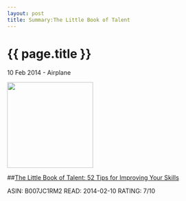 ```yaml
---
layout: post
title: Summary:The Little Book of Talent
---
```


{{ page.title }}
================

<p class="meta">10 Feb 2014 - Airplane</p>
 
<img src="http://ecx.images-amazon.com/images/I/41cVsbHoXEL._BO2,204,203,200_PIsitb-sticker-v3-big,TopRight,0,-55_SX278_SY278_PIkin4,BottomRight,1,22_AA300_SH20_OU01_.jpg" width="200" />

##[The Little Book of Talent: 52 Tips for Improving Your Skills](http://www.amazon.com/The-Little-Book-Talent-Improving-ebook/dp/B007JC1RM2)

ASIN: B007JC1RM2 READ: 2014-02-10 RATING: 7/10




